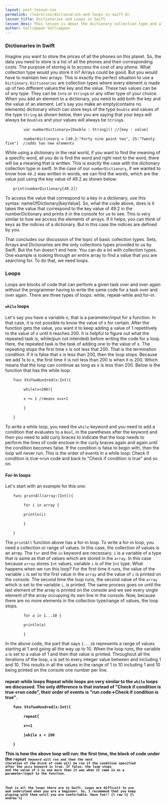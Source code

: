 ```yaml
---
layout: post-lesson-ios
permalink: /learn/ios/dictionaries-and-loops-in-swift-8/
lesson_title: Dictionaries and Loops in Swift
lesson_desc: This lesson is about the dictionary collection type and all the loops there are in Swift.
author: Valliappan Valliappan
---
```


<script src="/questions.js"></script>
<h3>Dictionaries in Swift</h3>
Imagine you want to store the prices of all the phones on this planet. So, the data you need to store is a list of all the phones and their corresponding costs. The purpose of storing is to access the cost of any phone. What collection type would you store it in? Arrays could be good. But you would have to maintain two arrays. This is exactly the perfect situation to use a <code>Dictionary</code>.
<code>Dictionaries</code> are collection types where every element is made up of two different values:the key and the value. These two values can be of any type. They can be <code>Int</code>s or <code>String</code>s or any other type of your choice. When you add an element to a dictionary, you need to add both the key and the value of an element. Let's say you make an empty(contains no elements) dictionary which can store keys of the type <code>Double</code> and values of the type <code>String</code> as shown below, then you are saying that your keys will always be <code>Double</code>s and your values will always be <code>String</code>s.

<pre>       <code>var numberDictionary=[Double : String]() //[key : value]</code></pre>

<pre>       <code>numberDictionary = [49.2:"Forty nine point two", 25:"Twenty five"]  //adds two new elements</code></pre>

While using a dictionary in the real world, if you want to find the meaning of a specific word, all you do is find the word and right next to the word, there will be a meaning that is written. This is exactly the case with the dictionary collection type in swift. In the case of our <code>numberDictionary</code>, if we wanted to know how <code>49.2</code> was written in words, we can find the words, which are the value just using the key value of 49.2 as shown below:

<pre>   <code>print(numberDictionary[49.2])</code></pre>

To access the value that correspond to a key in a dictionary, use this syntax: nameOfDictionary[keyValue]. So, what the code above, does is it takes the value that correspond to the key value of 49.2 in the numberDictionary and prints it in the console for us to see. This is very similar to how we access the elements of arrays. If it helps, you can think of keys as the indices of a dictionary. But in this case the indices are defined by you.

That concludes our discussion of the topic of basic collection types. Sets, Arrays and Dictionaries are the only collections types provided to us by Swift. But the fun doesn't end here. You can do a lot with collection types. One example is looking through an entire array to find a value that you are searching for. To do that, we need loops.

<h3>Loops</h3>
Loops are blocks of code that can perform a given task over and over again without the programmer having to write the same code for a task over and over again. There are three types of loops: while, repeat-while and for-in.

<h4><code>while</code> loops</h4>
Let's say you have a variable x, that is a parameter/input for a function. In that case, it is not possible to know the value of x for certain. After the function gets the value, you want it to keep adding a value of 1 repetitively to the value of x until it reaches 200. It is helpful to figure out what the repeated task is, while(pun not intended) before writing the code for a loop. Here, the repeated task is the task of adding one to the value of x. The repeating stops the first time x is not less that 200. That is the termination condition. If it is false that x is less than 200, then the loop stops. Because we add 1s to x, the first time it is not less than 200 is when it is 200. Which means that the loop can continue as long as x is less than 200.
Below is the function that has the while loop:

<pre>   <code>func XtoTwoHundred(x:Int){</code></pre>

<pre>       <code>while(x<200){</code></pre>

<pre>       <code>x += 1 //means x=x+1</code></pre>

<pre>       <code>}</code></pre>

<pre>   <code>}</code></pre>

To write a while loop, you need the <code>while</code> keyword and you need to add a condition that evaluates to a <code>Bool</code>, in the paretheses after the keyword and then you need to add curly braces to indicate that the loop needs to perform the lines of code enclose in the curly braces again and again until the condition becomes false. If the condition is false to begin with, then the loop will never run.
This is the order of events in a while loop: Check if condition is true->run code and back to "Check if condition is true" and so on.

<h4>For-In loops</h4>
Let's start with an example for this one:

<pre>   <code>func printAll(array:[Int]){</code></pre>

<pre>       <code>for i in array {</code></pre>

<pre>       <code>println(i)</code></pre>

<pre>       <code>}</code></pre>

<pre>   <code>}</code></pre>

The <code>printAll</code> function above has a for-in loop. To write a for-in loop, you need a collection or range of values. In this case, the collection of values is an array. The <code>for</code> and the <code>in</code> keyword are necessary. <code>i</code> is a variable of a type that is same as that of values which are stored in the <code>array</code>. In this case because <code>array</code> stores <code>Int</code> values, variable <code>i</code> is of the <code>Int</code> type. What happens when we run this loop? For the first time it runs, the value of the variable <code>i</code> is set to the first value in the <code>array</code> and the value of <code>i</code> is printed on the console. The second time the loop runs, the second value of the <code>array</code> which is set to the variable <code>i</code>, is printed. The same process goes on until the last element of the array is printed on the console and we see every single element of the array occupying its own line in the console. Now, because there are no more elements in the collection type/range of values, the loop stops.

<pre>       <code>for a in 1...10 {</code></pre>

<pre>       <code>println(a)</code></pre>

<pre>       <code>}</code></pre>

In the above code, the part that says <code>1...10</code> represents a range of values starting at 1 and going all the way up to 10. When the loop runs, the variable <code>a</code> is set to a value of 1 and then that value is printed. Throughout all the iterations of the loop, <code>a</code> is set to every integer value between and including 1 and 10. This results in all the values in the range of 1 to 10 including 1 and 10 being printed on the console one number per line.

<h4>repeat-while loops</code>
Repeat while loops are very similar to the <code>while</code> loops we discussed. The only difference is that instead of "Check if condition is true->run code", their order of events is "run code->Check if condition is true".

<pre>   <code>func XtoTwoHundred(x:Int){</code></pre>

<pre>       <code>repeat{</code></pre>

<pre>       <code>x+=1</code></pre>

<pre>       <code>}while x < 200</code></pre>

<pre>   <code>}</code></pre>

This is how the above loop will run: the first time, the block of code under the <code>repeat<code> keyword will run and then the next iteration of the block of code will be run if the condition specified after the <code>while</code> keyword is true. If false, the loop stops and the value of x is one more than it was when it came in as a parameter/input to the function.

That is all the loops there are in Swift. Loops are difficult to use and understand when you are a beginner. So, I recommend that you keep playing with them until you are comfortable. Have fun!!
{% raw %}
{% endraw %}
